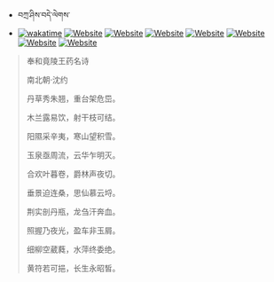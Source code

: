 - བཀྲ་ཤིས་བདེ་ལེགས་ 
- [![wakatime](https://wakatime.com/badge/user/5043ee4a-e361-4607-9d47-d557f2005d05.svg)](https://wakatime.com/@5043ee4a-e361-4607-9d47-d557f2005d05)	[![Website](https://img.shields.io/website?label=&up_color=orange&up_message=Tianchi&url=https%3A%2F%2Fshields.io)](https://tianchi.aliyun.com/home/science/scienceDetail?userId=1095279182618)	[![Website](https://img.shields.io/website?label=&up_color=blue&up_message=Kaggle&url=https%3A%2F%2Fshields.io)](https://www.kaggle.com/ivanxu/)	[![Website](https://img.shields.io/website?label=&up_color=gay&up_message=Yuque&url=https%3A%2F%2Fshields.io)](https://www.yuque.com/ivanaxu)	[![Website](https://img.shields.io/website?label=&up_color=brown&up_message=Leetcode&url=https%3A%2F%2Fshields.io)](https://leetcode.cn/u/ivanaxu)	[![Website](https://img.shields.io/website?label=&up_color=violet&up_message=AIstudio&url=https%3A%2F%2Fshields.io)](https://aistudio.baidu.com/aistudio/personalcenter/thirdview/979775)	[![Website](https://img.shields.io/website?label=&up_color=red&up_message=Gitee&url=https%3A%2F%2Fshields.io)](https://gitee.com/IvanaXu)	[![Website](https://img.shields.io/website?label=&up_color=yellow&up_message=Monkeytype&url=https%3A%2F%2Fshields.io)](https://monkeytype.com/profile/IvanaXu) 

> 奉和竟陵王药名诗
>
> 南北朝·沈约
>
> 丹草秀朱翘，重台架危岊。
> 
> 木兰露易饮，射干枝可结。
> 
> 阳隰采辛夷，寒山望积雪。
> 
> 玉泉亟周流，云华乍明灭。
> 
> 合欢叶暮卷，爵林声夜切。
> 
> 垂景迫连桑，思仙慕云埒。
> 
> 荆实剖丹瓶，龙刍汗奔血。
> 
> 照握乃夜光，盈车非玉屑。
> 
> 细柳空葳蕤，水萍终委绝。
> 
> 黄符若可挹，长生永昭皙。
